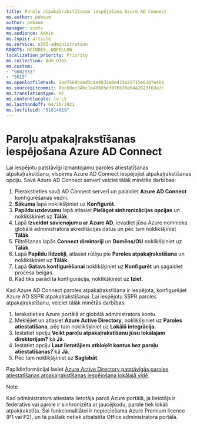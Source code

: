 ```yaml
---
title: Paroļu atpakaļrakstīšanas iespējošana Azure AD Connect
ms.author: pebaum
author: pebaum
manager: scotv
ms.audience: Admin
ms.topic: article
ms.service: o365-administration
ROBOTS: NOINDEX, NOFOLLOW
localization_priority: Priority
ms.collection: Adm_O365
ms.custom:
- "9002933"
- "5615"
ms.openlocfilehash: 2ad7568bded3c8e4832e0e433a2d715e6307e4bb
ms.sourcegitcommit: 8bc60ec34bc1e40685e3976576e04a2623f63a7c
ms.translationtype: HT
ms.contentlocale: lv-LV
ms.lasthandoff: 04/15/2021
ms.locfileid: "51814019"
---
```

# <a name="enable-password-writeback-in-azure-ad-connect"></a>Paroļu atpakaļrakstīšanas iespējošana Azure AD Connect

Lai iespējotu patstāvīgi izmantojamu paroles atiestatīšanas atpakaļrakstīšanu, vispirms Azure AD Connect iespējojiet atpakaļrakstīšanas opciju. Savā Azure AD Connect serverī veiciet tālāk minētās darbības:

1. Pierakstieties savā AD Connect serverī un palaidiet **Azure AD Connect** konfigurēšanas vedni.
2. **Sākuma** lapā noklikšķiniet uz **Konfigurēt**.
3. **Papildu uzdevumu** lapā atlasiet **Pielāgot sinhronizācijas opcijas** un noklikšķiniet uz **Tālāk**.
4. Lapā **Izveidot savienojumu ar Azure AD**, ievadiet jūsu Azure nomnieka globālā administratora akreditācijas datus un pēc tam noklikšķiniet **Tālāk**.
5. Filtrēšanas lapās **Connect direktoriji** un **Domēns/OU** noklikšķiniet uz **Tālāk**.
6. Lapā **Papildu līdzekļi**, atlasiet rūtiņu pie **Paroles atpakaļrakstīšana** un noklikšķiniet uz **Tālāk**.
7. Lapā **Gatavs konfigurēšanai** noklikšķiniet uz **Konfigurēt** un sagaidiet procesa beigas.
8. Kad tiks parādīta konfigurācija, noklikšķiniet uz **Iziet**.

Kad Azure AD Connect paroles atpakaļrakstīšana ir iespējota, konfigurējiet Azure AD SSPR atpakaļrakstīšanai.  Lai iespējotu SSPR paroles atpakaļrakstīšanu, veiciet tālāk minētās darbības: 

1. Ierakstieties Azure portālā ar globālā administratora kontu.
2. Meklējiet un atlasiet **Azure Active Directory**, noklikšķiniet uz **Paroles atiestatīšana**, pēc tam noklikšķiniet uz **Lokālā integrācija**.
3. Iestatiet opciju **Veikt paroļu atpakaļrakstīšanu jūsu lokālajam direktorijam?** kā **Jā**.
4. Iestatiet opciju **Ļaut lietotājiem atbloķēt kontus bez paroļu atiestatīšanas?** kā **Jā**.
5. Pēc tam noklikšķiniet uz **Saglabāt**.

Papildinformācijai lasiet [Azure Active Directory patstāvīgās paroles atiestatīšanas atpakaļrakstīšanas iespējošana lokālajā vidē](https://docs.microsoft.com/azure/active-directory/authentication/tutorial-enable-sspr-writeback).

> [!NOTE]
>  Kad administrators atiestata lietotāja paroli Azure portālā, ja lietotājs ir federatīvs vai parole ir sinhronizēta ar jaucējkodu, parole tiek lokāli atpakļrakstīta. Šai funkcionalitātei ir nepieciešama Azure Premium licence (P1 vai P2), un tā pašlaik netiek atbalstīta Office administratora portālā.
